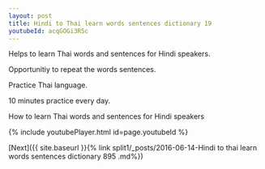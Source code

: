 ```yaml
---
layout: post
title: Hindi to Thai learn words sentences dictionary 19 
youtubeId: acqGOGi3R5c
---
```

 
 
Helps to learn Thai words and sentences for Hindi speakers.

Opportunitiy to repeat the words sentences. 

Practice Thai language. 
 
10 minutes practice every day. 
 
How to learn Thai words and sentences for Hindi speakers 
 
{% include youtubePlayer.html id=page.youtubeId %}
 
 
[Next]({{ site.baseurl }}{% link  split1/_posts/2016-06-14-Hindi to thai learn words sentences dictionary 895 .md%})
 
